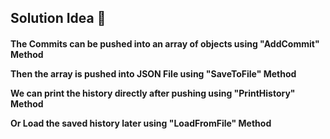 <h2>Solution Idea 🧠</h2>
<h4>
The Commits can be pushed into an array of objects using "AddCommit" Method <br>

Then the array is pushed into JSON File using "SaveToFile" Method <br>

We can print the history directly after pushing using "PrintHistory" Method <br>

Or Load the saved history later using "LoadFromFile" Method
</h4>
